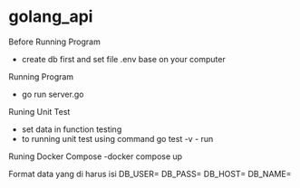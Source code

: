 # golang_api

Before Running Program
- create db first and set file .env base on your computer

Running Program 
- go run server.go

Runing Unit Test
- set data in function testing
- to running unit test using command go test -v - run <NameFunctionTesting>

Runing Docker Compose
-docker compose up


Format data yang di harus isi
DB_USER=
DB_PASS=
DB_HOST=
DB_NAME=
